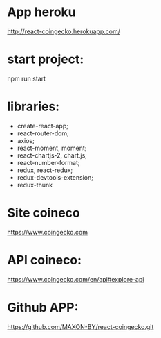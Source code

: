 # App heroku
http://react-coingecko.herokuapp.com/

# start project:
npm run start

# libraries:
- create-react-app;
- react-router-dom;
- axios;
- react-moment, moment;
- react-chartjs-2, chart.js;
- react-number-format;
- redux, react-redux;
- redux-devtools-extension;
- redux-thunk

# Site coineco
https://www.coingecko.com

# API coineco:
https://www.coingecko.com/en/api#explore-api

# Github APP:
https://github.com/MAXON-BY/react-coingecko.git
